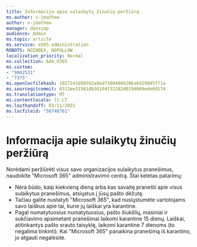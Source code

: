 ```yaml
---
title: Informacija apie sulaikytų žinučių peržiūrą
ms.author: v-jmathew
author: v-jmathew
manager: dansimp
audience: Admin
ms.topic: article
ms.service: o365-administration
ROBOTS: NOINDEX, NOFOLLOW
localization_priority: Normal
ms.collection: Adm_O365
ms.custom:
- "9002531"
- "7375"
ms.openlocfilehash: 1027243d90562a9ad7389400b206a6d29845f71a
ms.sourcegitcommit: 6312ee31561db36104f32282d019d069ede69174
ms.translationtype: MT
ms.contentlocale: lt-LT
ms.lasthandoff: 03/11/2021
ms.locfileid: "50748761"
---
```

# <a name="info-about-viewing-quarantined-messages"></a>Informacija apie sulaikytų žinučių peržiūrą

Norėdami peržiūrėti visus savo organizacijos sulaikytus pranešimus, naudokite "Microsoft 365" administravimo centrą. Štai keletas patarimų:

- Nėra būdo, kaip kiekvieną dieną arba kas savaitę pranešti apie visus sulaikytus pranešimus, atsiųstus į jūsų pašto dėžutę.
- Tačiau galite nustatyti "Microsoft 365", kad nusiųstumėte vartotojams savo laiškus apie tai, kurie jų laiškai yra karantine.
- Pagal numatytuosius numatytuosius, pašto šiukšlių, masiniai ir sukčiavimo apsimetant pranešimai laikomi karantine 15 dienų. Laiškai, atitinkantys pašto srauto taisyklę, laikomi karantine 7 dienoms (to negalima tinkinti). Kai "Microsoft 365" panaikina pranešimą iš karantino, jo atgauti negalėsite.
